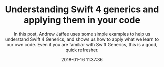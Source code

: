 ---
title: "Understanding Swift 4 generics and applying them in your code"
subtitle: "In this post, Andrew Jaffee uses some simple examples to help us understand Swift 4 Generics, and shows us how to apply what we learn to our own code. Even if you are familiar with Swift Generics, this is a good, quick refresher."
tags: ["generics"]
link: "http://iosbrain.com/blog/2018/01/02/understanding-swift-4-generics-and-applying-them-to-your-code"
date: "2018-01-16 11:37:36"
---